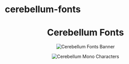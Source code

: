 # cerebellum-fonts

<div align="center"><h1><b>Cerebellum Fonts</b></h1>

![Cerebellum Fonts Banner](https://github.com/emhuo/cerebellum-fonts/blob/main/img/cerebellum-fonts-banner-2x.png?raw=true)
<p>

![Cerebellum Mono Characters](https://github.com/emhuo/cerebellum-fonts/blob/main/bitmap/CerebellumMono.png?raw=true)
<p>
